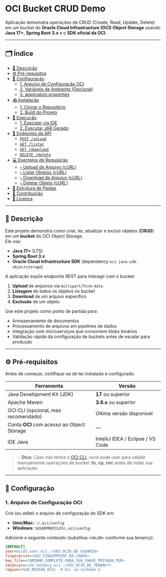 
# OCI Bucket CRUD Demo

Aplicação demonstra operações de CRUD (Create, Read, Update, Delete) em um bucket do **Oracle Cloud Infrastructure (OCI) Object Storage** usando **Java 17+**, **Spring Boot 3.x** e o **SDK oficial da OCI**.

---

## 🗂️ Índice

- [📖 Descrição](#-descrição)
- [⚙️ Pré-requisitos](#-pré-requisitos)
- [🔧 Configuração](#-configuração)
  - [1. Arquivo de Configuração OCI](#1-arquivo-de-configuração-oci)
  - [2. Variáveis de Ambiente (Opcional)](#2-variáveis-de-ambiente-opcional)
  - [3. application.properties](#3-applicationproperties)
- [📥 Instalação](#-instalação)
  - [1. Clonar o Repositório](#1-clonar-o-repositório)
  - [2. Build do Projeto](#2-build-do-projeto)
- [🚀 Execução](#-execução)
  - [1. Executar via IDE](#1-executar-via-ide)
  - [2. Executar JAR Gerado](#2-executar-jar-gerado)
- [📡 Endpoints da API](#-endpoints-da-api)
  - [`POST /upload`](#post-upload)
  - [`GET /listar`](#get-listar)
  - [`GET /download`](#get-download)
  - [`DELETE /delete`](#delete-delete)
- [💻 Exemplos de Requisição](#-exemplos-de-requisição)
  - [– Upload de Arquivo (cURL)](#–-upload-de-arquivo-curl)
  - [– Listar Objetos (cURL)](#–-listar-objetos-curl)
  - [– Download de Arquivo (cURL)](#–-download-de-arquivo-curl)
  - [– Deletar Objeto (cURL)](#–-deletar-objeto-curl)
- [📁 Estrutura de Pastas](#-estrutura-de-pastas)
- [🤝 Contribuição](#-contribuição)
- [📜 Licença](#-licença)

---

## 📖 Descrição

Este projeto demonstra como criar, ler, atualizar e excluir objetos (**CRUD**) em um **bucket** do OCI Object Storage.  
Ele usa:
- **Java 17+** (LTS)
- **Spring Boot 3.x**
- **Oracle Cloud Infrastructure SDK** (dependency `oci-java-sdk-objectstorage`)

A aplicação expõe endpoints REST para interagir com o bucket:
1. **Upload** de arquivos via `multipart/form-data`
2. **Listagem** de todos os objetos no bucket
3. **Download** de um arquivo específico
4. **Exclusão** de um objeto

Use este projeto como ponto de partida para:
- Armazenamento de documentos
- Processamento de arquivos em pipelines de dados
- Integração com microserviços que consomem blobs binários
- Validação rápida da configuração de buckets antes de escalar para produção

---

## ⚙️ Pré-requisitos

Antes de começar, certifique-se de ter instalado e configurado:

| Ferramenta                      | Versão                                |
| -------------------------------- | ------------------------------------- |
| Java Development Kit (JDK)       | **17** ou superior                    |
| Apache Maven                     | **3.6.x** ou superior                 |
| OCI CLI (opcional, mas recomendado) | Última versão disponível              |
| Conta **OCI** com acesso ao Object Storage | —                              |
| IDE Java                         | IntelliJ IDEA / Eclipse / VS Code     |

> 💡 **Dica:** Caso não tenha o [OCI CLI](https://docs.oracle.com/en-us/iaas/Content/API/SDKDocs/cliinstall.htm), você pode usar para validar manualmente operações de bucket (**ls**, **cp**, **rm**) antes de rodar sua aplicação.

---

## 🔧 Configuração

### 1. Arquivo de Configuração OCI

Crie (ou edite) o arquivo de configuração do SDK em:
- **Unix/Mac:** `~/.oci/config`
- **Windows:** `%USERPROFILE%\.oci\config`

Adicione o seguinte conteúdo (substitua `<VALOR>` conforme sua tenancy):

```ini
[DEFAULT]
user=ocid1.user.oc1..<SEU_OCID_DE_USUARIO>
fingerprint=<SEU_FINGERPRINT_DA_CHAVE>
key_file=<CAMINHO_COMPLETO_PARA_SUA_CHAVE_PRIVADA_PEM>
tenancy=ocid1.tenancy.oc1..<SEU_OCID_DE_TENANCY>
region=<SUA_REGIÃO_OCI>  # Ex: sa-vinhedo-1
